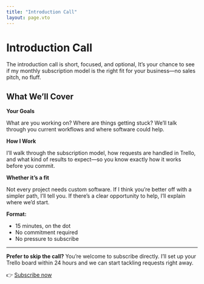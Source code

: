 ```yaml
---
title: "Introduction Call"
layout: page.vto
---
```


# Introduction Call

The introduction call is short, focused, and optional, It’s your chance to see if my monthly subscription model is the right fit for your business—no sales pitch, no fluff.

## What We’ll Cover

**Your Goals**

What are you working on? Where are things getting stuck? We’ll talk through you current workflows and where software could help.

**How I Work**

I’ll walk through the subscription model, how requests are handled in Trello, and what kind of results to expect—so you know exactly how it works before you commit.

**Whether it’s a fit**

Not every project needs custom software. If I think you’re better off with a simpler path, I’ll tell you. If there’s a clear opportunity to help, I’ll explain where we’d start.

**Format:**

- 15 minutes, on the dot
- No commitment required
- No pressure to subscribe

---

**Prefer to skip the call?** You’re welcome to subscribe directly. I’ll set up your Trello board within 24 hours and we can start tackling requests right away.

👉 [Subscribe now]()